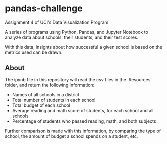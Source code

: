 # pandas-challenge

Assignment 4 of UCI's Data Visualization Program

A series of programs using Python, Pandas, and Jupyter Notebook to analyze data about schools, their students, and their test scores.

With this data, insights about how successful a given school is based on the metrics used can be drawn.


## About

The ipynb file in this repository will read the csv files in the 'Resources' folder, and return the following information:

* Names of all schools in a district
* Total number of students in each school
* Total budget of each school
* Average reading and math score of students, for each school and all schools
* Percentage of students who passed reading, math, and both subjects

Further comparison is made with this information, by comparing the type of school, the amount of budget a school spends on a student, etc.